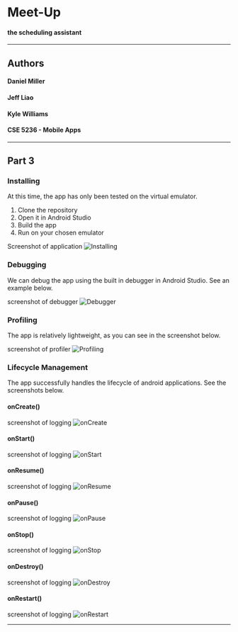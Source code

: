 # Meet-Up
#### the scheduling assistant

------
## Authors
#### Daniel Miller
#### Jeff Liao
#### Kyle Williams
#### CSE 5236 - Mobile Apps

------
## Part 3

### Installing
At this time, the app has only been tested on the virtual emulator.
1. Clone the repository
2. Open it in Android Studio
3. Build the app
4. Run on your chosen emulator

Screenshot of application
![Installing](/doc/path)

### Debugging
We can debug the app using the built in debugger in Android Studio. See an example below.

screenshot of debugger
![Debugger](path)

### Profiling
The app is relatively lightweight, as you can see in the screenshot below.

screenshot of profiler
![Profiling](/doc/path)

### Lifecycle Management
The app successfully handles the lifecycle of android applications. See the screenshots below.
#### onCreate()
screenshot of logging
![onCreate](/doc/path)

#### onStart()
screenshot of logging
![onStart](/doc/path)

#### onResume()
screenshot of logging
![onResume](/doc/path)

#### onPause()
screenshot of logging
![onPause](/doc/path)

#### onStop()
screenshot of logging
![onStop](/doc/path)

#### onDestroy()
screenshot of logging
![onDestroy](/doc/path)

#### onRestart()
screenshot of logging
![onRestart](/doc/path)


------
